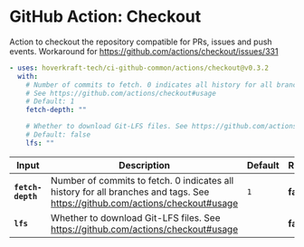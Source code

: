 <!-- start title -->

# GitHub Action: Checkout

<!-- end title -->
<!-- start description -->

Action to checkout the repository compatible for PRs, issues and push events. Workaround for https://github.com/actions/checkout/issues/331

<!-- end description -->
<!-- start contents -->
<!-- end contents -->
<!-- start usage -->

```yaml
- uses: hoverkraft-tech/ci-github-common/actions/checkout@v0.3.2
  with:
    # Number of commits to fetch. 0 indicates all history for all branches and tags.
    # See https://github.com/actions/checkout#usage
    # Default: 1
    fetch-depth: ""

    # Whether to download Git-LFS files. See https://github.com/actions/checkout#usage
    # Default: false
    lfs: ""
```

<!-- end usage -->
<!-- start inputs -->

| **Input**                    | **Description**                                                                                                              | **Default**    | **Required** |
| ---------------------------- | ---------------------------------------------------------------------------------------------------------------------------- | -------------- | ------------ |
| **<code>fetch-depth</code>** | Number of commits to fetch. 0 indicates all history for all branches and tags. See https://github.com/actions/checkout#usage | <code>1</code> | **false**    |
| **<code>lfs</code>**         | Whether to download Git-LFS files. See https://github.com/actions/checkout#usage                                             |                | **false**    |

<!-- end inputs -->
<!-- start outputs -->
<!-- end outputs -->
<!-- start [.github/ghadocs/examples/] -->
<!-- end [.github/ghadocs/examples/] -->
